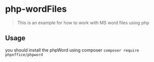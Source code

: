# php-wordFiles
> This is an example for how to work with MS word files using php
## Usage
you should install the phpWord using composer
`composer require phpoffice/phpword`
